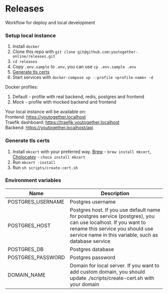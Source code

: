 # Releases
Workflow for deploy and local development

### Setup local instance
1. Install `docker`
2. Clone this repo with `git clone git@github.com:youtogether-online/releases.git`
3. `cd releases`
4. Copy `.env.sample` to `.env`, you can use `cp .env.sample .env`
5. [Generate tls certs](#Generate-tls-certs)
6. Start services with `docker-compose up --profile <profile-name> -d`

Docker profiles:
1. Default - profile with real backend, redis, postgres and frontend
2. Mock - profile with mocked backend and frontend 

Your local instance will be available on:<br>
Frontend: https://youtogether.localhost<br>
Traefik dashboard: https://traefik.youtogether.localhost<br>
Backend: https://youtogether.localhost/api <br>

### Generate tls certs
1. Install `mkcert` with your preferred way. [Brew](https://brew.sh) - `brew install mkcert`, [Cholocatey](https://chocolatey.org/install) - `choco install mkcert`
2. Run `mkcert -install`
3. Run `sh scripts/create-cert.sh`

### Environment variables
| Name              | Description                                                                                                                                                                                              |
| ----------------- | -------------------------------------------------------------------------------------------------------------------------------------------------------------------------------------------------------- |
| POSTGRES_USERNAME | Postgres username                                                                                                                                                                                        |
| POSTGRES_HOST     | Postgres host. If you use default name for postgres service (postgres), you can use localhost. If you want to rename this service you should use service name in this variable, such as database service |
| POSTGRES_DB       | Postgres database                                                                                                                                                                                        |
| POSTGRES_PASSWORD | Postgres password                                                                                                                                                                                        |
| DOMAIN_NAME       | Domain for local server. If you want to add custom domain, you should update ./scripts/create-cert.sh with your domain                                                                                   |

